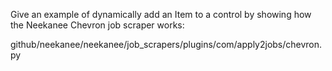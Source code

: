 Give an example of dynamically add an Item to a control by showing how
the Neekanee Chevron job scraper works:

github/neekanee/neekanee/job_scrapers/plugins/com/apply2jobs/chevron.py